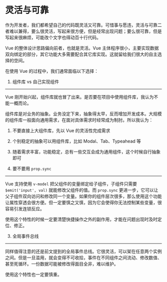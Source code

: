 灵活与可靠
============

作为开发者，我们都希望自己的代码既灵活又可靠。可惜事与愿违，灵活与可靠二者难以兼得，要么很灵活，写起来很方便，但是经常出现问题；要么很可靠，但是写起来很麻烦，可能改个文字也得动百十行代码。

Vue 的整体设计思路偏向前者，也就是灵活。Vue 主体程序很小，主要实现数据双向绑定的部分，其它功能大多需要配合其它库实现。这就留给我们很大的自主选择的空间。

在使用 Vue 的过程中，我们通常面临以下选择：

1. 组件库 vs 自己实现组件
----------------------

Vue 刚开始兴起，组件库就也冒了出来。是否要在项目中使用组件库，我认为不能一概而论。

组件库是对业务的抽象。业务没定下来，抽象得太早，反而增加开发成本。大规模的组件库一般面向通用需求，在面对具体需求时经常成为制肘。所以我认为：

1. 不要直接上大组件库，先以 Vue 的灵活性完成需求
2. 个别稳定的抽象可以用组件库，比如 Modal、Tab、Typeahead 等
3. 随着需求丰富，功能稳定，总有一些交互会成为通用组件，这个时候自行抽象即可

2. 要不要用 `prop.sync`
--------------

Vue 支持使用 `v-model` 把父组件的变量绑定给子组件，子组件只需要 `$emit('input', val)` 就能修改父组件的值。而 `prop.sync` 更进一步，它可以让父子组件双向访问和修改同一个变量。如果你的组件层次很多，那么使用这个功能让属性穿透会很方便。但一定要慎之又慎，因为它会使得你无法控制某些变量，很容易引发连锁反应。

使用这个特性的时候一定要清楚快捷操作之外的副作用，才能在问题出现时及时定位、修正。

3. 全局事件总线
-------------

同样值得注意的还是前文提到的全局事件总线。它很灵活，可以架在任意两个实例之间。但是一旦滥用，就会变得不可收拾，事件在不同组件之间流动、修改数值、甚至死循环。一份数据可能被修改得面目全非，难以维护。

使用这个特性也一定要慎重。
